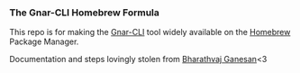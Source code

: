 ### The Gnar-CLI Homebrew Formula


This repo is for making the [Gnar-CLI](https://github.com/TheGnarCo/gnar-cli) tool widely available on the [Homebrew](https://brew.sh/) Package Manager.


Documentation and steps lovingly stolen from [Bharathvaj Ganesan](https://bharathvaj.me/blog/how-to-publish-your-nodejs-project-on-homebrew)<3
